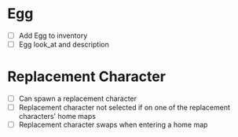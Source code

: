 # Egg

- [ ] Add Egg to inventory
- [ ] Egg look_at and description

# Replacement Character

- [ ] Can spawn a replacement character
- [ ] Replacement character not selected if on one of the replacement characters' home maps
- [ ] Replacement character swaps when entering a home map